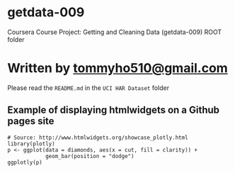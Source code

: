 getdata-009
===========

Coursera Course Project: Getting and Cleaning Data (getdata-009)
ROOT folder

Written by tommyho510@gmail.com
===========
Please read the `README.md` in the `UCI HAR Dataset` folder

## Example of displaying htmlwidgets on a Github pages site

```{r}
# Source: http://www.htmlwidgets.org/showcase_plotly.html
library(plotly)
p <- ggplot(data = diamonds, aes(x = cut, fill = clarity)) +
            geom_bar(position = "dodge")
ggplotly(p)
```
